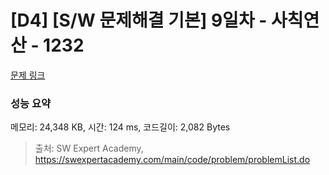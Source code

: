 # [D4] [S/W 문제해결 기본] 9일차 - 사칙연산 - 1232 

[문제 링크](https://swexpertacademy.com/main/code/problem/problemDetail.do?contestProbId=AV141J8KAIcCFAYD) 

### 성능 요약

메모리: 24,348 KB, 시간: 124 ms, 코드길이: 2,082 Bytes



> 출처: SW Expert Academy, https://swexpertacademy.com/main/code/problem/problemList.do